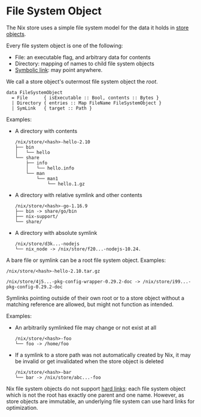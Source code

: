 # File System Object

The Nix store uses a simple file system model for the data it holds in [store objects](@docroot@/glossary.md#gloss-store-object).

Every file system object is one of the following:

 - File: an executable flag, and arbitrary data for contents
 - Directory: mapping of names to child file system objects
 - [Symbolic link](https://en.m.wikipedia.org/wiki/Symbolic_link): may point anywhere.

We call a store object's outermost file system object the *root*.

    data FileSystemObject
      = File      { isExecutable :: Bool, contents :: Bytes }
      | Directory { entries :: Map FileName FileSystemObject }
      | SymLink   { target :: Path }

Examples:

- A directory with contents

      /nix/store/<hash>-hello-2.10
      ├── bin
      │   └── hello
      └── share
          ├── info
          │   └── hello.info
          └── man
              └── man1
                  └── hello.1.gz

- A directory with relative symlink and other contents

      /nix/store/<hash>-go-1.16.9
      ├── bin -> share/go/bin
      ├── nix-support/
      └── share/

- A directory with absolute symlink

      /nix/store/d3k...-nodejs
      └── nix_node -> /nix/store/f20...-nodejs-10.24.

A bare file or symlink can be a root file system object.
Examples:

    /nix/store/<hash>-hello-2.10.tar.gz

    /nix/store/4j5...-pkg-config-wrapper-0.29.2-doc -> /nix/store/i99...-pkg-config-0.29.2-doc

Symlinks pointing outside of their own root or to a store object without a matching reference are allowed, but might not function as intended.

Examples:

- An arbitrarily symlinked file may change or not exist at all

      /nix/store/<hash>-foo
      └── foo -> /home/foo

- If a symlink to a store path was not automatically created by Nix, it may be invalid or get invalidated when the store object is deleted

      /nix/store/<hash>-bar
      └── bar -> /nix/store/abc...-foo

Nix file system objects do not support [hard links](https://en.m.wikipedia.org/wiki/Hard_link):
each file system object which is not the root has exactly one parent and one name.
However, as store objects are immutable, an underlying file system can use hard links for optimization.
